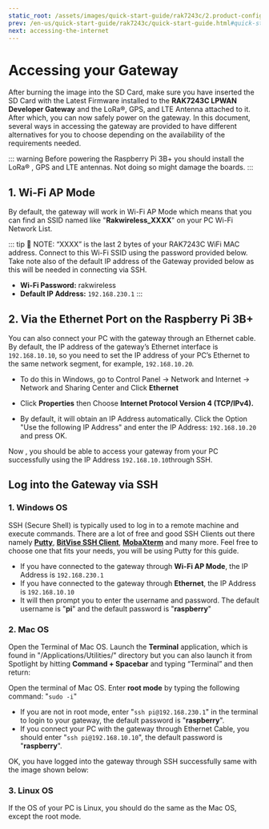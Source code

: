 ```yaml
---
static_root: /assets/images/quick-start-guide/rak7243c/2.product-configuration/2.accessing-gateway
prev: /en-us/quick-start-guide/rak7243c/quick-start-guide.html#quick-start-guide
next: accessing-the-internet
---
```


# Accessing your Gateway

After burning the image into the SD Card, make sure you have inserted the SD Card with the Latest Firmware installed to the **RAK7243C LPWAN** **Developer Gateway** and the LoRa®, GPS, and LTE Antenna attached to it. After which, you can now safely power on the gateway. In this document, several ways in accessing the gateway are provided to have different alternatives for you to choose depending on the availability of the requirements needed.

::: warning
 Before powering the Raspberry Pi 3B+ you should install the LoRa® , GPS and LTE antennas. Not doing so might damage the boards.
:::

## 1. Wi-Fi AP Mode

By default, the gateway will work in Wi-Fi AP Mode which means that you can find an SSID named like "**Rakwireless_XXXX**" on your PC Wi-Fi Network List.

<rk-img
  :src="`${$frontmatter.static_root}/1.lz4jkwc4hc5bulz0tial.png`"
  width="100%"
  figure-number="1"
  caption="RAKWireless Access Point"
/>

::: tip 📝 NOTE: 
 “XXXX” is the last 2 bytes of your RAK7243C WiFi MAC address. Connect to this Wi-Fi SSID using the password provided below. Take note also  of the default IP address of the Gateway provided below as this will be needed in connecting via SSH.

* **Wi-Fi Password:** rakwireless
* **Default IP Address:** `192.168.230.1`
:::

## 2. Via the Ethernet Port on the Raspberry Pi 3B+

You can also connect your PC with the gateway through an Ethernet cable. By default, the IP address of the gateway’s Ethernet interface is `192.168.10.10`, so you need to set the IP address of your PC’s Ethernet to the same network segment, for example, `192.168.10.20`_._

- To do this in Windows, go to Control Panel -> Network and Internet -> Network and Sharing Center and Click **Ethernet**

<rk-img
  :src="`${$frontmatter.static_root}/2.em5xb92hmbrbk6l0k8ta.png`"
  width="100%"
  figure-number="2"
  caption="Network and Sharing Center"
/>

- Click **Properties** then Choose **Internet Protocol Version 4 (TCP/IPv4).**

<rk-img
  :src="`${$frontmatter.static_root}/3.q1fuiang2vcayglvgirm.png`"
  width="100%"
  figure-number="3"
  caption="Ethernet Properties"
/>

- By default, it will obtain an IP Address automatically. Click the Option "Use the following IP Address" and enter the IP Address: `192.168.10.20` and press OK.

<rk-img
  :src="`${$frontmatter.static_root}/4.qdbxt5z0vcc0xuv6kjie.png`"
  width="100%"
  figure-number="4"
  caption="TCP/IPv4 Properties"
/>

Now , you should be able to access your gateway from your PC successfully using the IP Address `192.168.10.10`through SSH.

## Log into the Gateway via SSH

### 1. Windows OS

SSH (Secure Shell) is typically used to log in to a remote machine and execute commands. There are a lot of free and good SSH Clients out there namely [**Putty**](https://www.chiark.greenend.org.uk/~sgtatham/putty/latest.html), [**BitVise SSH Client**](https://www.bitvise.com/ssh-client-download), [**MobaXterm**](https://mobaxterm.mobatek.net/) and many more. Feel free to choose one that fits your needs, you will be using Putty for this guide.

<rk-img
  :src="`${$frontmatter.static_root}/5.o9zqtf7g3e8ortdutvtd.png`"
  width="70%"
  figure-number="5"
  caption="Putty Software for SSH in Windows"
/>

- If you have connected to the gateway through **Wi-Fi AP Mode**, the IP Address is `192.168.230.1`
- If you have connected to the gateway through **Ethernet**, the IP Address is `192.168.10.10`
- It will then prompt you to enter the username and password. The default username is "**pi**" and the default password is "**raspberry**"

<rk-img
  :src="`${$frontmatter.static_root}/6.wzhirj41gxy8gnjgm0xy.png`"
  width="100%"
  figure-number="6"
  caption="Command line after log in"
/>

### 2. Mac OS

Open the Terminal of Mac OS. Launch the **Terminal** application, which is found in "/Applications/Utilities/" directory but you can also launch it from Spotlight by hitting **Command + Spacebar** and typing “Terminal” and then return:

<rk-img
  :src="`${$frontmatter.static_root}/7.ml30pbgwlefwpd72liak.png`"
  width="100%"
  figure-number="7"
  caption="Opening Terminal in Mac OS"
/>

Open the terminal of Mac OS. Enter **root mode** by typing the following command: "`sudo -i`"

<rk-img
  :src="`${$frontmatter.static_root}/8.nwmfjgjta9pulz2ztcns.jpg`"
  width="100%"
  figure-number="8"
  caption="SSH in Mac OS"
/>

- If you are not in root mode, enter "`ssh pi@192.168.230.1`" in the terminal to login to your gateway, the default password is "**raspberry**".
- If you connect your PC with the gateway through Ethernet Cable, you should enter "`ssh pi@192.168.10.10`", the default password is "**raspberry**".

OK, you have logged into the gateway through SSH successfully same with the image shown below:

<rk-img
  :src="`${$frontmatter.static_root}/9.ke0ouxpmixgalqyu5cgk.jpg`"
  width="100%"
  figure-number="9"
  caption="Log-in Successful Notification"
/>

### 3. Linux OS

If the OS of your PC is Linux, you should do the same as the Mac OS, except the root mode.
